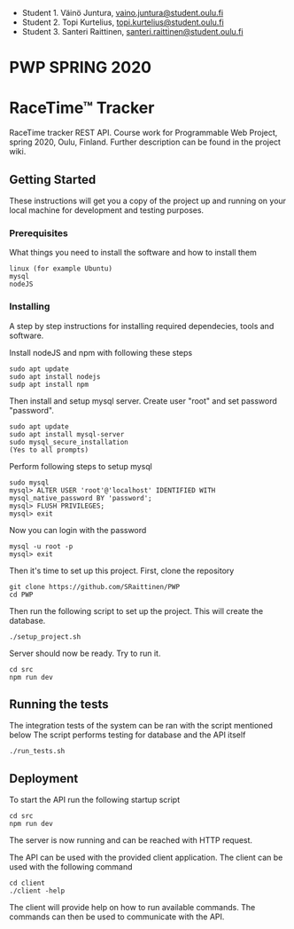 * Student 1. Väinö Juntura, vaino.juntura@student.oulu.fi
* Student 2. Topi Kurtelius, topi.kurtelius@student.oulu.fi
* Student 3. Santeri Raittinen, santeri.raittinen@student.oulu.fi


# PWP SPRING 2020
# RaceTime™ Tracker

RaceTime tracker REST API. Course work for Programmable Web Project, spring 2020, Oulu, Finland.
Further description can be found in the project wiki.

## Getting Started

These instructions will get you a copy of the project up and running on your local machine for development and testing purposes.

### Prerequisites

What things you need to install the software and how to install them

```
linux (for example Ubuntu)
mysql
nodeJS
```


### Installing

A step by step instructions for installing required dependecies, tools and software.

Install nodeJS and npm with following these steps
```
sudo apt update
sudo apt install nodejs
sudp apt install npm
```

Then install and setup mysql server. Create user "root" and set password "password".
```
sudo apt update
sudo apt install mysql-server
sudo mysql_secure_installation
(Yes to all prompts)
```

Perform following steps to setup mysql
```
sudo mysql
mysql> ALTER USER 'root'@'localhost' IDENTIFIED WITH mysql_native_password BY 'password';
mysql> FLUSH PRIVILEGES;
mysql> exit
```

Now you can login with the password
```
mysql -u root -p
mysql> exit
```

Then it's time to set up this project. First, clone the repository
```
git clone https://github.com/SRaittinen/PWP
cd PWP
```

Then run the following script to set up the project. This will create the database.
```
./setup_project.sh
```

Server should now be ready. Try to run it.
```
cd src
npm run dev
```


## Running the tests

The integration tests of the system can be ran with the script mentioned below
The script performs testing for database and the API itself

```
./run_tests.sh
```

## Deployment

To start the API run the following startup script
```
cd src
npm run dev
```
The server is now running and can be reached with HTTP request.

The API can be used with the provided client application.
The client can be used with the following command
```
cd client
./client -help
```
The client will provide help on how to run available commands.
The commands can then be used to communicate with the API.
